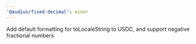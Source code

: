 ```yaml
---
'@audius/fixed-decimal': minor
---
```


Add default formatting for toLocaleString to USDC, and support negative fractional numbers
